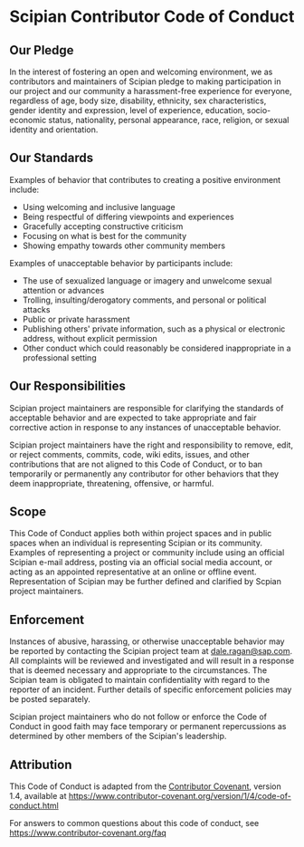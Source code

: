 # Scipian Contributor Code of Conduct

## Our Pledge

In the interest of fostering an open and welcoming environment, we as
contributors and maintainers of Scipian pledge to making participation in our 
project and our community a harassment-free experience for everyone, regardless 
of age, body size, disability, ethnicity, sex characteristics, gender identity 
and expression, level of experience, education, socio-economic status, 
nationality, personal appearance, race, religion, or sexual identity and 
orientation.

## Our Standards

Examples of behavior that contributes to creating a positive environment
include:

* Using welcoming and inclusive language
* Being respectful of differing viewpoints and experiences
* Gracefully accepting constructive criticism
* Focusing on what is best for the community
* Showing empathy towards other community members

Examples of unacceptable behavior by participants include:

* The use of sexualized language or imagery and unwelcome sexual attention or
  advances
* Trolling, insulting/derogatory comments, and personal or political attacks
* Public or private harassment
* Publishing others' private information, such as a physical or electronic
  address, without explicit permission
* Other conduct which could reasonably be considered inappropriate in a
  professional setting

## Our Responsibilities

Scipian project maintainers are responsible for clarifying the standards of 
acceptable behavior and are expected to take appropriate and fair corrective 
action in response to any instances of unacceptable behavior.

Scipian project maintainers have the right and responsibility to remove, edit, 
or reject comments, commits, code, wiki edits, issues, and other contributions
that are not aligned to this Code of Conduct, or to ban temporarily or
permanently any contributor for other behaviors that they deem inappropriate,
threatening, offensive, or harmful.

## Scope

This Code of Conduct applies both within project spaces and in public spaces
when an individual is representing Scipian or its community. Examples of
representing a project or community include using an official Scipian e-mail
address, posting via an official social media account, or acting as an appointed
representative at an online or offline event. Representation of Scipian may be
further defined and clarified by Scpian project maintainers.

## Enforcement

Instances of abusive, harassing, or otherwise unacceptable behavior may be
reported by contacting the Scipian project team at <dale.ragan@sap.com>. All 
complaints will be reviewed and investigated and will result in a response 
that is deemed necessary and appropriate to the circumstances. The Scipian team 
is obligated to maintain confidentiality with regard to the reporter of an 
incident. Further details of specific enforcement policies may be posted 
separately.

Scipian project maintainers who do not follow or enforce the Code of Conduct in 
good faith may face temporary or permanent repercussions as determined by other
members of the Scipian's leadership.

## Attribution

This Code of Conduct is adapted from the [Contributor Covenant][homepage], 
version 1.4, available at 
https://www.contributor-covenant.org/version/1/4/code-of-conduct.html

[homepage]: https://www.contributor-covenant.org

For answers to common questions about this code of conduct, see
https://www.contributor-covenant.org/faq
